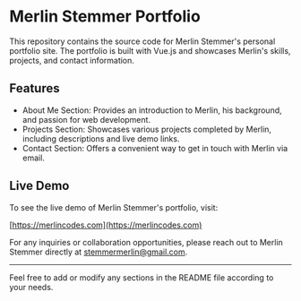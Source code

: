 # Merlin Stemmer Portfolio

This repository contains the source code for Merlin Stemmer's personal portfolio site. The portfolio is built with Vue.js and showcases Merlin's skills, projects, and contact information.

## Features

- About Me Section: Provides an introduction to Merlin, his background, and passion for web development.
- Projects Section: Showcases various projects completed by Merlin, including descriptions and live demo links.
- Contact Section: Offers a convenient way to get in touch with Merlin via email.

## Live Demo

To see the live demo of Merlin Stemmer's portfolio, visit:

[https://merlincodes.com](https://merlincodes.com)

For any inquiries or collaboration opportunities, please reach out to Merlin Stemmer directly at stemmermerlin@gmail.com.

---

Feel free to add or modify any sections in the README file according to your needs.
